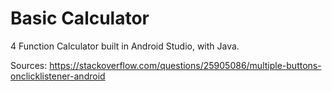 # Basic Calculator
4 Function Calculator built in Android Studio, with Java.

Sources:
https://stackoverflow.com/questions/25905086/multiple-buttons-onclicklistener-android
